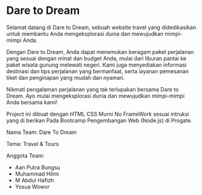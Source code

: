 # Dare to Dream
Selamat datang di Dare to Dream, sebuah website travel yang didedikasikan untuk membantu Anda mengeksplorasi dunia dan mewujudkan mimpi-mimpi Anda.

Dengan Dare to Dream, Anda dapat menemukan beragam paket perjalanan yang sesuai dengan minat dan budget Anda, mulai dari liburan pantai ke paket wisata gunung melewati negeri. Kami juga menyediakan informasi destinasi dan tips perjalanan yang bermanfaat, serta layanan pemesanan tiket dan penginapan yang mudah dan nyaman.

Nikmati pengalaman perjalanan yang tak terlupakan bersama Dare to Dream. Ayo mulai mengeksplorasi dunia dan mewujudkan mimpi-mimpi Anda bersama kami!



Project ini dibuat dengan HTML CSS Murni No FrameWork sesuai intruksi yang di berikan Pada Bootcamp Pengembangan Web (Node.js) di Progate.

Nama Team: Dare To Dream

Tema: Travel & Tours

Anggota Team:
- Aan Putra Bungsu
- Muhammad Hilmi
- M Abdul Hafizh
- Yosua Wowor

